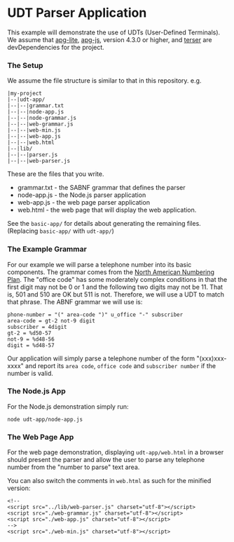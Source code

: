 # UDT Parser Application

This example will demonstrate the use of UDTs (User-Defined Terminals).
We assume that [apg-lite](https://www.npmjs.com/package/apg-lite), [apg-js](https://www.npmjs.com/package/apg-js), version 4.3.0 or higher,
and [terser](https://www.npmjs.com/package/terser) are devDependencies for the project.

### The Setup

We assume the file structure is similar to that in this repository. e.g.

```
|my-project
|--|udt-app/
|--|--|grammar.txt
|--|--|node-app.js
|--|--|node-grammar.js
|--|--|web-grammar.js
|--|--|web-min.js
|--|--|web-app.js
|--|--|web.html
|--|lib/
|--|--|parser.js
|--|--|web-parser.js
```

These are the files that you write.

- grammar.txt - the SABNF grammar that defines the parser
- node-app.js - the Node.js parser application
- web-app.js - the web page parser application
- web.html - the web page that will display the web application.

See the `basic-app/` for details about generating the remaining files.
(Replacing `basic-app/` with `udt-app/`)

### The Example Grammar

For our example we will parse a telephone number into its basic components.
The grammar comes from the [North American Numbering Plan](https://en.wikipedia.org/wiki/North_American_Numbering_Plan).
The "office code" has some moderately complex conditions in that the first digit may not be 0 or 1 and the following
two digits may not be 11. That is, 501 and 510 are OK but 511 is not.
Therefore, we will use a UDT to match that phrase.
The ABNF grammar we will use is:

```
phone-number = "(" area-code ")" u_office "-" subscriber
area-code = gt-2 not-9 digit
subscriber = 4digit
gt-2 = %d50-57
not-9 = %d48-56
digit = %d48-57
```

Our application will simply parse a telephone number of the form "(xxx)xxx-xxxx" and report
its `area code`, `office code` and `subscriber number` if the number is valid.

### The Node.js App

For the Node.js demonstration simply run:

```
node udt-app/node-app.js
```

### The Web Page App

For the web page demonstration, displaying `udt-app/web.html` in a browser should present the parser and allow the user
to parse any telephone number from the "number to parse" text area.

You can also switch the comments in `web.html` as such for the minified version:

```
<!--
<script src="../lib/web-parser.js" charset="utf-8"></script>
<script src="./web-grammar.js" charset="utf-8"></script>
<script src="./web-app.js" charset="utf-8"></script>
-->
<script src="./web-min.js" charset="utf-8"></script>
```

